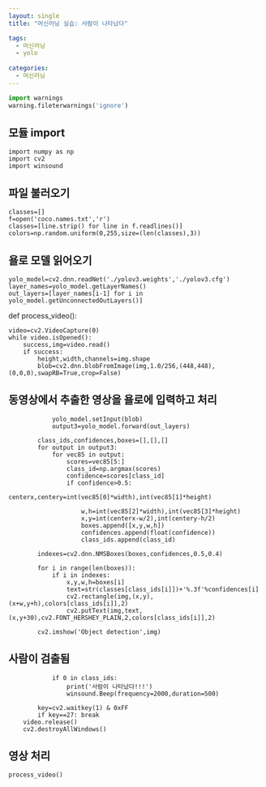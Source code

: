 ```yaml
---
layout: single
title: "머신러닝 실습: 사람이 나타났다"

tags:
  - 머신러닝
  - yolo
  
categories:
  - 머신러닝
---
```


```python
import warnings
warning.fileterwarnings('ignore')
```

## 모듈 import

```
import numpy as np
import cv2
import winsound
```

## 파일 불러오기

```
classes=[]
f=open('coco.names.txt','r')
classes=[line.strip() for line in f.readlines()]
colors=np.random.uniform(0,255,size=(len(classes),3))
```

## 욜로 모델 읽어오기

```
yolo_model=cv2.dnn.readNet('./yolov3.weights','./yolov3.cfg')
layer_names=yolo_model.getLayerNames()
out_layers=[layer_names[i-1] for i in yolo_model.getUnconnectedOutLayers()]
```

def process_video():
   
    video=cv2.VideoCapture(0)
    while video.isOpened():
        success,img=video.read()
        if success:
            height,width,channels=img.shape
            blob=cv2.dnn.blobFromImage(img,1.0/256,(448,448),(0,0,0),swapRB=True,crop=False)

## 동영상에서 추출한 영상을 욜로에 입력하고 처리

```
            yolo_model.setInput(blob)
            output3=yolo_model.forward(out_layers)
```

            class_ids,confidences,boxes=[],[],[]
            for output in output3:
                for vec85 in output:
                    scores=vec85[5:]
                    class_id=np.argmax(scores)
                    confidence=scores[class_id]
                    if confidence>0.5:
                        centerx,centery=int(vec85[0]*width),int(vec85[1]*height)
                       
                        w,h=int(vec85[2]*width),int(vec85[3]*height)
                        x,y=int(centerx-w/2),int(centery-h/2)
                        boxes.append([x,y,w,h])
                        confidences.append(float(confidence))
                        class_ids.append(class_id)
                   
            indexes=cv2.dnn.NMSBoxes(boxes,confidences,0.5,0.4)

            for i in range(len(boxes)):
                if i in indexes:
                    x,y,w,h=boxes[i]
                    text=str(classes[class_ids[i]])+'%.3f'%confidences[i]
                    cv2.rectangle(img,(x,y),(x+w,y+h),colors[class_ids[i]],2)
                    cv2.putText(img,text,(x,y+30),cv2.FONT_HERSHEY_PLAIN,2,colors[class_ids[i]],2)
                   
            cv2.imshow('Object detection',img)

## 사람이 검출됨

```
            if 0 in class_ids:
                print('사람이 나타났다!!!')
                winsound.Beep(frequency=2000,duration=500)
               
        key=cv2.waitkey(1) & 0xFF
        if key==27: break
    video.release()
    cv2.destroyAllWindows()
```   

## 영상 처리

```
process_video()
```
